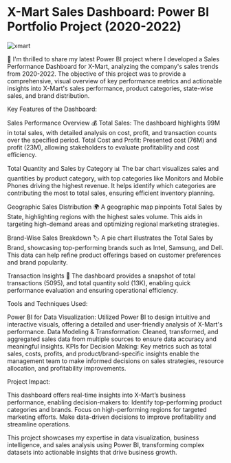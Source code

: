 # X-Mart Sales Dashboard: Power BI Portfolio Project (2020-2022)

![xmart](https://github.com/user-attachments/assets/f3982c27-e2a1-4320-a60b-04832d5840a8)

🚀 I'm thrilled to share my latest Power BI project where I developed a Sales Performance Dashboard for X-Mart, analyzing the company's sales trends from 2020-2022. The objective of this project was to provide a comprehensive, visual overview of key performance metrics and actionable insights into X-Mart's sales performance, product categories, state-wise sales, and brand distribution.

Key Features of the Dashboard:

Sales Performance Overview 💰
Total Sales: The dashboard highlights 99M in total sales, with detailed analysis on cost, profit, and transaction counts over the specified period.
Total Cost and Profit: Presented cost (76M) and profit (23M), allowing stakeholders to evaluate profitability and cost efficiency.

Total Quantity and Sales by Category 📊
The bar chart visualizes sales and quantities by product category, with top categories like Monitors and Mobile Phones driving the highest revenue. It helps identify which categories are contributing the most to total sales, ensuring efficient inventory planning.

Geographic Sales Distribution 🌍
A geographic map pinpoints Total Sales by State, highlighting regions with the highest sales volume. This aids in targeting high-demand areas and optimizing regional marketing strategies.

Brand-Wise Sales Breakdown 🏷️
A pie chart illustrates the Total Sales by Brand, showcasing top-performing brands such as Intel, Samsung, and Dell. This data can help refine product offerings based on customer preferences and brand popularity.

Transaction Insights 🔢
The dashboard provides a snapshot of total transactions (5095), and total quantity sold (13K), enabling quick performance evaluation and ensuring operational efficiency.

Tools and Techniques Used:

Power BI for Data Visualization: Utilized Power BI to design intuitive and interactive visuals, offering a detailed and user-friendly analysis of X-Mart's performance.
Data Modeling & Transformation: Cleaned, transformed, and aggregated sales data from multiple sources to ensure data accuracy and meaningful insights.
KPIs for Decision Making: Key metrics such as total sales, costs, profits, and product/brand-specific insights enable the management team to make informed decisions on sales strategies, resource allocation, and profitability improvements.

Project Impact:

This dashboard offers real-time insights into X-Mart’s business performance, enabling decision-makers to:
Identify top-performing product categories and brands.
Focus on high-performing regions for targeted marketing efforts.
Make data-driven decisions to improve profitability and streamline operations.

This project showcases my expertise in data visualization, business intelligence, and sales analysis using Power BI, transforming complex datasets into actionable insights that drive business growth.
